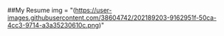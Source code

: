 ##My Resume
img = "(https://user-images.githubusercontent.com/38604742/202189203-9162951f-50ca-4cc3-9714-a3a35230610c.png)"
 


